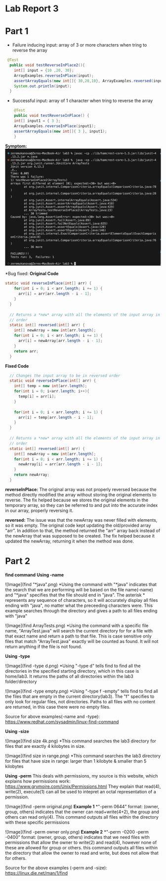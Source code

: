 # Lab Report 3
# Part 1
* Failure inducing input: array of 3 or more characters when tring to reverse the array
```java
 @Test
  public void testReverseInPlace2(){
    int[] input = {10 ,20, 30};
    ArrayExamples.reverseInPlace(input);
    assertArrayEquals(new int[]{ 30,20,10}, ArrayExamples.reversed(input));
    System.out.println(input);
  }
```
* Successful input: array of 1 character when tring to reverse the array
```java
	@Test 
	public void testReverseInPlace() {
    int[] input1 = { 3 };
    ArrayExamples.reverseInPlace(input1);
    assertArrayEquals(new int[]{ 3 }, input1);
	}
```
**Symptom:**
![Image](ArrayTestsError.png)

*Bug fixed: 
**Original Code**
```java
static void reverseInPlace(int[] arr) {
    for(int i = 0; i < arr.length; i += 1) {
      arr[i] = arr[arr.length - i - 1];
    }
  }

  // Returns a *new* array with all the elements of the input array in reversed
  // order
  static int[] reversed(int[] arr) {
    int[] newArray = new int[arr.length];
    for(int i = 0; i < arr.length; i += 1) {
      arr[i] = newArray[arr.length - i - 1];
    }
    return arr;
  }
```
**Fixed Code**
```java
  // Changes the input array to be in reversed order
  static void reverseInPlace(int[] arr) {
    int[] temp = new int[arr.length];
    for(int i = 0; i<arr.length; i++){
      temp[i] = arr[i];
    }
    
    for(int i = 0; i < arr.length; i += 1) {
      arr[i] = temp[arr.length - i - 1];
    }
  }

  // Returns a *new* array with all the elements of the input array in reversed
  // order
  static int[] reversed(int[] arr) {
    int[] newArray = new int[arr.length];
    for(int i = 0; i < arr.length; i += 1) {
      newArray[i] = arr[arr.length - i - 1];
    }
    return newArray;
  }
```
**reverseInPlace:**
The original array was not properly reversed because the method directly modified the array without storing the original elements to reverse. The fix helped because we stores the original elements in the temporary array, so they can be referred to and put into the accurate index in our array, properly reversing it.

**reversed:**
The issue was that the newArray was never filled with elements, so it was empty. The original code kept updating the old/provided array "arr". In addition to that, the method returned the "arr" array back instead of the newArray that was supposed to be created. The fix helped because it updated the newArray, returning it when the method was done.

# Part 2
**find command**
**Using -name**

![Image](find "*java".png)
*Using the command with "*java" indicates that the search that we are performing will be based on the file name(-name) and "*java" specifies that the file should end in "java". 
The asterisk * represents any sequence of characters, so it will accurately display all files ending with "java", no matter what the preceeding characters were. This example searches 
through the directory and gives a path to all files ending with "java"

![Image](find ArrayTests.png)
*Using the command with a specific file name, "ArrayTest.java" will search the current directory for for a file with that exact name and return a path to that file. This is case sensitive
only files that match "ArrayTest.java" exactly will be counted as found. It will not return anything if the file is not found. 

**Using -type**

![Image](find -type d.png)
*Using "-type d" tells find to find all the directories in the specified starting directory, which in this case is home/lab3. It returns the paths of all directories within 
the lab3 folder/directory

![Image](find -type empty.png)
*Using "-type f -empty" tells find to find all the files that are empty in the current directory(lab3). The "f" specifies to only look for regular files, not directories. Paths to all files
with no content are returned, in this case there were no empty files.

Source for above examples(-name and -type): https://www.redhat.com/sysadmin/linux-find-command 

**Using -size**

![Image](find size 4k.png)
*This command searches the lab3 directory for files that are exactly 4 kilobytes in size.

![Image](find size in range.png)
*This command searches the lab3 directory for files that have size in range: larger than 1 kilobyte & smaller than 5 kilobytes

**Using -perm**
This deals with permissions, my source is this website, which explains how permissions work: https://www.grymoire.com/Unix/Permissions.html
They explain that read(4), write(2), execute(1) can all be used to intepret an octal representation of a permission.

![Image](find -perm original.png)
**Example 1**
*"-perm 0644" format: (owner, group, others) indicates that the owner can read+write(4+2), the group and others can read only(4). This command outputs all files within the directory
with these specific permissions

![Image](find -perm owner only.png)
**Example 2**
*"-perm -0200 -perm -0400" format: (owner, group, others) indicates that we need files with permissions that allow the owner to write(2) and read(4), however none of these are allowed 
for group or others. this command outputs all files within the directory that allow the owner to read and write, but does not allow that for others.

Source for the above examples (-perm and -size): https://linux.die.net/man/1/find

